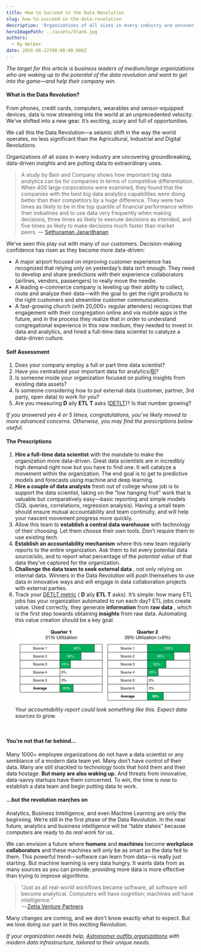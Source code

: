 ```yaml
---
title: How to Succeed in the Data Revolution
slug: how-to-succeed-in-the-data-revolution
description: 'Organizations of all sizes in every industry are uncovering groundbreaking, data-driven insights and are putting data to extraordinary uses.'
heroImagePath: ../assets/blank.jpg
authors:
  - Ry Walker
date: 2016-06-22T00:00:00.000Z
---
```


_The target for this article is business leaders of medium/large organizations who are waking up to the potential of the data revolution and want to get into the game—and help their company win._

#### What is the Data Revolution?&nbsp;

From phones, credit cards, computers, wearables and sensor-equipped devices, data is now streaming into the world at an unprecedented velocity. We’ve shifted into a new gear. It’s exciting, scary and full of opportunities.

We call this the Data Revolution—a seismic shift in the way the world operates, no less significant than the Agricultural, Industrial and Digital Revolutions.

Organizations of all sizes in every industry are uncovering groundbreaking, data-driven insights and are putting data to extraordinary uses.

> A study by Bain and Company shows how important big data analytics can be for companies in terms of competitive differentiation. When 400 large corporations were examined, they found that the companies with the best big data analytics capabilities were doing better than their competitors by a huge difference. They were two times as likely to be in the top quartile of financial performance within their industries and to use data very frequently when making decisions, three times as likely to execute decisions as intended, and five times as likely to make decisions much faster than market peers.&nbsp;— [Sethuraman Janardhanan](https://www.happiestminds.com/blogs/author/sethuraman-j/)

We’ve seen this play out with many of our customers. Decision-making confidence has risen as they become more data-driven:

- A major airport focused on improving customer experience has recognized that relying only on yesterday’s data isn’t enough. They need to develop and share predictions with their experience collaborators (airlines, vendors, passengers) to really move the needle.
- A leading e-commerce company is leveling up their ability to collect, route and analyze their data—with the goal to get the right products to the right customers and streamline customer communications.
- A fast-growing church (with 20,000+ regular attenders) recognizes that engagement with their congregation online and via mobile apps is the future, and in the process they realize that in order to understand congregational experience in this new medium, they needed to invest in data and analytics, and hired a full-time data scientist to catalyze a data-driven culture.

#### Self Assessment

1. Does your company employ a full or part time data scientist?
2. Have you centralized your important data for analytics/[BI](https://en.wikipedia.org/wiki/Business_intelligence)?
3. Is someone inside your organization focused on pulling insights from existing data assets?
4. Is someone considering how to put external data (customer, partner, 3rd party, open data) to work for you?
5. Are you measuring **D** aily **ETL**  **T** asks ([DETLT](https://medium.com/the-astronomer-journey/how-to-measure-data-drivenness-7bd027e63da3#.x0lswsod6))? Is that number growing?

_If you answered yes 4 or 5 times, congratulations, you’ve likely moved to more advanced concerns. Otherwise, you may find the prescriptions below useful._

#### The Prescriptions

1. **Hire a full-time data scientist** with the mandate to make the organization more data-driven. Great data scientists are in incredibly high demand right now but you have to find one. It will catalyze a movement within the organization. The end goal is to get to predictive models and forecasts using machine and deep learning.
2. **Hire a couple of data analysts** fresh out of college whose job is to support the data scientist, taking on the “low hanging fruit” work that is valuable but comparatively easy—basic reporting and simple models (SQL queries, correlations, regression analysis). Having a small team should ensure mutual accountability and team continuity, and will help your nascent movement progress more quickly.
3. Allow this team to **establish a central data warehouse** with technology of their choosing. Let them choose their own tools. Don’t require them to use existing tech.
4. **Establish an accountability mechanism** where this new team regularly reports to the entire organization. Ask them to list every potential data source/silo, and to report what percentage of the _potential_ _value_ of that data they’ve captured for the organization.
5. **Challenge the data team to seek external data** , not only relying on internal data. Winners in the Data Revolution will push themselves to use data in innovative ways and will engage in data collaboration projects with external parties.
6. Track your [DETLT metric](https://medium.com/the-astronomer-journey/how-to-measure-data-drivenness-7bd027e63da3#.x0lswsod6) ( **D** aily **ETL**  **T** asks). It’s simple: how many ETL jobs has your organization automated to run each day? ETL jobs create value. Used correctly, they generate **information** from **raw data** , which is the first step towards obtaining **insights** from raw data. Automating this value creation should be a key goal.&nbsp;
 ![blog_data_utilization.jpg](../assets/blog_data_utilization.jpg?noresize "blog\_data\_utilization.jpg")_Your accountability report could look something like this. Expect data sources to grow._

&nbsp;

#### You’re not that far behind…

Many 1000+ employee organizations do not have a data scientist or any semblance of a modern data team yet. Many don’t have control of their data. Many are still shackled to technology tools that hold them and their data hostage. **But many are also waking up.** And threats from innovative, data-savvy startups have them concerned. To win, the time is now to establish a data team and begin putting data to work.

#### …but the revolution marches on

Analytics, Business Intelligence, and even Machine Learning are only the beginning. We’re still in the first phase of the Data Revolution. In the near future, analytics and business intelligence will be “table stakes” because computers are ready to do _real work_ for us.

We can envision a future where **humans** and **machines** become **workplace collaborators** and these machines will only be as smart as the data fed to them. This powerful trend— software can learn from data—is really just starting . But machine learning is very data hungry. It wants data from as many sources as you can provide; providing more data is more effective than trying to improve algorithms.

> “Just as all real-world workflows became software, all software will become analytical. Computers will have cognition; machines will have intelligence.”  
>  — [Zetta Venture Partners](https://zettavp.com/)

Many changes are coming, and we don't know exactly what to expect. But we love doing our&nbsp;part in&nbsp;this exciting Revolution.

_If your organization needs help,_ [_Astronomer outfits organizations_](https://www.astronomer.io) _with modern data infrastructure, tailored to their unique needs._

